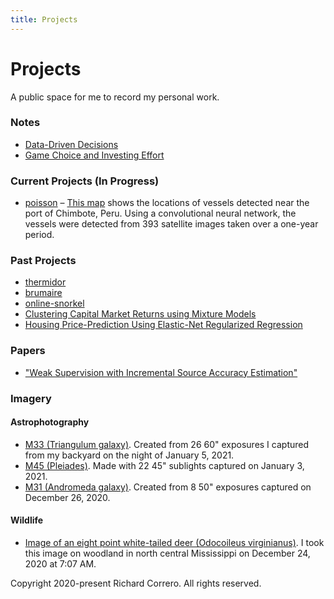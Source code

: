 ```yaml
---
title: Projects
---
```


# Projects
A public space for me to record my personal work.


### Notes
- [Data-Driven Decisions](notes/data_driven_decisions.md)
- [Game Choice and Investing Effort](notes/game_choice.md)

### Current Projects (In Progress)
- [poisson](https://github.com/rcorrero/poisson) – [This map](files/chimbote_map.html) shows the locations of vessels detected near the port of Chimbote, Peru. Using a convolutional neural network, the vessels were detected from 393 satellite images taken over a one-year period.

### Past Projects
- [thermidor](https://github.com/rcorrero/thermidor)
- [brumaire](https://github.com/rcorrero/brumaire)
- [online-snorkel](https://github.com/rcorrero/CS-229-Final-Project/tree/master/project_code)
- [Clustering Capital Market Returns using Mixture Models](https://github.com/rcorrero/clustering-capital-markets)
- [Housing Price-Prediction Using Elastic-Net Regularized Regression](https://github.com/rcorrero/enet-house-prices)

### Papers
- ["Weak Supervision with Incremental Source Accuracy Estimation"](https://www.semanticscholar.org/paper/Weak-Supervision-with-Incremental-Source-Accuracy-Correro-rcorrero/7686a15a46690ccedb598fff0ecdc34d0474af0f)

### Imagery
#### Astrophotography
- [M33 (Triangulum galaxy)](files/2021_1_5_m33_processed_cropped.png). Created from 26 60" exposures I captured from my backyard on the night of January 5, 2021.
- [M45 (Pleiades)](files/2021_1_4_m45_01_processed.png). Made with 22 45" sublights captured on January 3, 2021. 
- [M31 (Andromeda galaxy)](files/2020_12_26_stack_2_enchanced_2_rotated.png). Created from 8 50" exposures captured on December 26, 2020.
#### Wildlife
- [Image of an eight point white-tailed deer (Odocoileus virginianus)](files/DSC_0889.JPG). I took this image on woodland in north central Mississippi on December 24, 2020 at 7:07 AM.


Copyright 2020-present Richard Correro. All rights reserved.